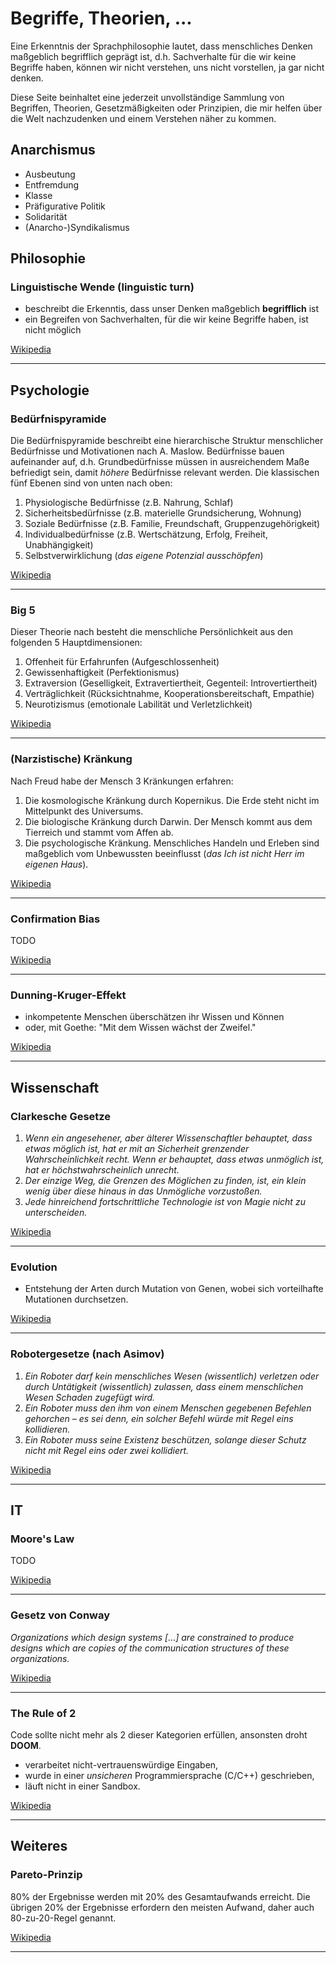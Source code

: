 # Begriffe, Theorien, ...
Eine Erkenntnis der Sprachphilosophie lautet, dass menschliches Denken maßgeblich begrifflich geprägt ist, d.h.
Sachverhalte für die wir keine Begriffe haben, können wir nicht verstehen, uns nicht vorstellen, ja gar nicht denken.

Diese Seite beinhaltet eine jederzeit unvollständige Sammlung von Begriffen, Theorien, Gesetzmäßigkeiten oder
Prinzipien, die mir helfen über die Welt nachzudenken und einem Verstehen näher zu kommen.

## Anarchismus
- Ausbeutung
- Entfremdung
- Klasse
- Präfigurative Politik
- Solidarität
- (Anarcho-)Syndikalismus

## Philosophie
### Linguistische Wende (linguistic turn)
- beschreibt die Erkenntis, dass unser Denken maßgeblich **begrifflich** ist
- ein Begreifen von Sachverhalten, für die wir keine Begriffe haben, ist nicht möglich

[Wikipedia](https://de.wikipedia.org/wiki/Linguistische_Wende)

---

## Psychologie
### Bedürfnispyramide
Die Bedürfnispyramide beschreibt eine hierarchische Struktur menschlicher Bedürfnisse und Motivationen nach A. Maslow.
Bedürfnisse bauen aufeinander auf, d.h. Grundbedürfnisse müssen in ausreichendem Maße befriedigt sein, damit *höhere*
Bedürfnisse relevant werden. Die klassischen fünf Ebenen sind von unten nach oben: 

1. Physiologische Bedürfnisse (z.B. Nahrung, Schlaf)
2. Sicherheitsbedürfnisse (z.B. materielle Grundsicherung, Wohnung)
3. Soziale Bedürfnisse (z.B. Familie, Freundschaft, Gruppenzugehörigkeit)
4. Individualbedürfnisse (z.B. Wertschätzung, Erfolg, Freiheit, Unabhängigkeit)
5. Selbstverwirklichung (*das eigene Potenzial ausschöpfen*)

[Wikipedia](https://de.wikipedia.org/wiki/Maslowsche_Bed%C3%BCrfnishierarchie)

---

### Big 5
Dieser Theorie nach besteht die menschliche Persönlichkeit aus den folgenden 5 Hauptdimensionen:

1. Offenheit für Erfahrunfen (Aufgeschlossenheit)
2. Gewissenhaftigkeit (Perfektionismus)
3. Extraversion (Geselligkeit, Extravertiertheit, Gegenteil: Introvertiertheit)
4. Verträglichkeit (Rücksichtnahme, Kooperationsbereitschaft, Empathie)
5. Neurotizismus (emotionale Labilität und Verletzlichkeit)

[Wikipedia](https://de.wikipedia.org/wiki/Big_Five_(Psychologie))

---

### (Narzistische) Kränkung
Nach Freud habe der Mensch 3 Kränkungen erfahren:

1. Die kosmologische Kränkung durch Kopernikus. Die Erde steht nicht im Mittelpunkt des Universums.
2. Die biologische Kränkung durch Darwin. Der Mensch kommt aus dem Tierreich und stammt vom Affen ab.
3. Die psychologische Kränkung. Menschliches Handeln und Erleben sind maßgeblich vom Unbewussten beeinflusst (*das Ich
   ist nicht Herr im eigenen Haus*).

[Wikipedia](https://de.wikipedia.org/wiki/Kr%C3%A4nkungen_der_Menschheit)

---

### Confirmation Bias
TODO

[Wikipedia]()

---

### Dunning-Kruger-Effekt
- inkompetente Menschen überschätzen ihr Wissen und Können
- oder, mit Goethe: "Mit dem Wissen wächst der Zweifel."

[Wikipedia](https://de.wikipedia.org/wiki/Dunning-Kruger-Effekt)

---

## Wissenschaft
### Clarkesche Gesetze
1. _Wenn ein angesehener, aber älterer Wissenschaftler behauptet, dass etwas möglich ist, hat er mit an Sicherheit grenzender Wahrscheinlichkeit recht. Wenn er behauptet, dass etwas unmöglich ist, hat er höchstwahrscheinlich unrecht._
2. _Der einzige Weg, die Grenzen des Möglichen zu finden, ist, ein klein wenig über diese hinaus in das Unmögliche vorzustoßen._
3. _Jede hinreichend fortschrittliche Technologie ist von Magie nicht zu unterscheiden._

[Wikipedia](https://de.wikipedia.org/wiki/Clarkesche_Gesetze)

---

### Evolution
- Entstehung der Arten durch Mutation von Genen, wobei sich vorteilhafte Mutationen durchsetzen.

[Wikipedia](https://de.wikipedia.org/wiki/Evolution)

---

### Robotergesetze (nach Asimov)
1. _Ein Roboter darf kein menschliches Wesen (wissentlich) verletzen oder durch Untätigkeit (wissentlich) zulassen, dass einem menschlichen Wesen Schaden zugefügt wird._
2. _Ein Roboter muss den ihm von einem Menschen gegebenen Befehlen gehorchen – es sei denn, ein solcher Befehl würde mit Regel eins kollidieren._
3. _Ein Roboter muss seine Existenz beschützen, solange dieser Schutz nicht mit Regel eins oder zwei kollidiert._

[Wikipedia](https://de.wikipedia.org/wiki/Robotergesetze)

---

## IT
### Moore's Law
TODO

[Wikipedia](https://en.wikipedia.org/wiki/Moore%27s_law)

---

### Gesetz von Conway
_Organizations which design systems […] are constrained to produce designs which are copies of the communication structures of these organizations._

[Wikipedia](https://de.wikipedia.org/wiki/Gesetz_von_Conway)

---

### The Rule of 2
Code sollte nicht mehr als 2 dieser Kategorien erfüllen, ansonsten droht **DOOM**.

- verarbeitet nicht-vertrauenswürdige Eingaben,
- wurde in einer *unsicheren* Programmiersprache (C/C++) geschrieben,
- läuft nicht in einer Sandbox.

[Wikipedia](https://chromium.googlesource.com/chromium/src/+/refs/heads/main/docs/security/rule-of-2.md)

---

## Weiteres
### Pareto-Prinzip
80% der Ergebnisse werden mit 20% des Gesamtaufwands erreicht. Die übrigen 20% der Ergebnisse erfordern den meisten
Aufwand, daher auch 80-zu-20-Regel genannt.

[Wikipedia](https://de.wikipedia.org/wiki/Paretoprinzip)

---
